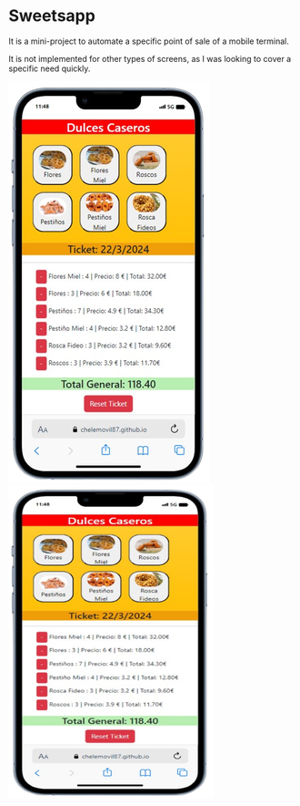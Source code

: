 # Sweetsapp

It is a mini-project to automate a specific point of sale of a mobile terminal. 

It is not implemented for other types of screens, as I was looking to cover a specific need quickly.

![mockup](./docs/assets/img/movil.png) 
<img class="aling-item:center" src="./docs/assets/img/movil.png" alt="" width="360" height="550" />

